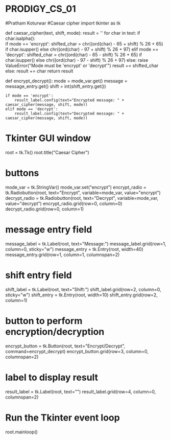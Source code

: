 # PRODIGY_CS_01
#Pratham Koturwar
#Caesar cipher
import tkinter as tk

def caesar_cipher(text, shift, mode):
    result = ''
    for char in text:
        if char.isalpha():  
            if mode == 'encrypt':
                shifted_char = chr((ord(char) - 65 + shift) % 26 + 65) if char.isupper() else chr((ord(char) - 97 + shift) % 26 + 97)
            elif mode == 'decrypt':
                shifted_char = chr((ord(char) - 65 - shift) % 26 + 65) if char.isupper() else chr((ord(char) - 97 - shift) % 26 + 97)
            else:
                raise ValueError("Mode must be 'encrypt' or 'decrypt'")
            result += shifted_char
        else:
            result += char 
    return result

def encrypt_decrypt():
    mode = mode_var.get()
    message = message_entry.get()
    shift = int(shift_entry.get())
    
    if mode == 'encrypt':
        result_label.config(text="Encrypted message: " + caesar_cipher(message, shift, mode))
    elif mode == 'decrypt':
        result_label.config(text="Decrypted message: " + caesar_cipher(message, shift, mode))

# Tkinter GUI window
root = tk.Tk()
root.title("Caesar Cipher")

# buttons
mode_var = tk.StringVar()
mode_var.set("encrypt")
encrypt_radio = tk.Radiobutton(root, text="Encrypt", variable=mode_var, value="encrypt")
decrypt_radio = tk.Radiobutton(root, text="Decrypt", variable=mode_var, value="decrypt")
encrypt_radio.grid(row=0, column=0)
decrypt_radio.grid(row=0, column=1)

# message entry field
message_label = tk.Label(root, text="Message:")
message_label.grid(row=1, column=0, sticky="w")
message_entry = tk.Entry(root, width=40)
message_entry.grid(row=1, column=1, columnspan=2)

# shift entry field
shift_label = tk.Label(root, text="Shift:")
shift_label.grid(row=2, column=0, sticky="w")
shift_entry = tk.Entry(root, width=10)
shift_entry.grid(row=2, column=1)

# button to perform encryption/decryption
encrypt_button = tk.Button(root, text="Encrypt/Decrypt", command=encrypt_decrypt)
encrypt_button.grid(row=3, column=0, columnspan=2)

# label to display result
result_label = tk.Label(root, text="")
result_label.grid(row=4, column=0, columnspan=2)

# Run the Tkinter event loop
root.mainloop()
